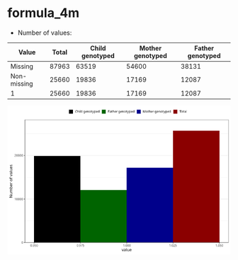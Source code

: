 # formula_4m
- Number of values:

| Value | Total | Child genotyped | Mother genotyped | Father genotyped |
| ----- | ----- | --------------- | ---------------- | ---------------- |
| Missing | 87963 | 63519 | 54600 | 38131 |
| Non-missing | 25660 | 19836 | 17169 | 12087 |
| 1 | 25660 | 19836 | 17169 | 12087 |



![](formula_4m_n.png)



